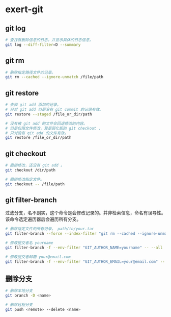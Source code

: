 # exert-git

## git log

```bash
# 查找有删除信息的日志，并显示具体的日志信息。
git log --diff-filter=D --summary
```

## git rm

```bash
# 删除指定路径文件的记录。
git rm --cached --ignore-unmatch /file/path
```

## git restore

```bash
# 去掉 git add 添加的记录。
# 只对 git add 但是没有 git commit 的记录有效。
git restore --staged /file_or_dir/path

# 没有被 git add 的文件会回退修改的内容。
# 但是仅限文件修改，算是弱化版的 git checkout .
# 只对没有 git add 的文件有效。
git restore /file_or_dir/path
```

## git checkout

```bash
# 撤销修改，还没有 git add 。
git checkout /dir/path

# 撤销修改指定文件。
git checkout -- /file/path
```

## git filter-branch

过滤分支，名不副实，这个命令是会修改记录的。并非检索信息，命名有误导性。该命令选定遍历器后会遍历所有分支。

```bash
# 删除指定文件的所有记录。 path/to/your.tar
git filter-branch --force --index-filter "git rm --cached --ignore-unmatch path/to/your.tar" --prune-empty --tag-name-filter cat -- --all

# 修改提交者名 yourname
git filter-branch -f --env-filter "GIT_AUTHOR_NAME=yourname" -- --all

# 修改提交者邮箱 your@email.com
git filter-branch -f --env-filter "GIT_AUTHOR_EMAIL=your@email.com" -- --all
```

## 删除分支

```bash
# 删除本地分支
git branch -D <name>

# 删除远程分支
git push <remote> --delete <name>
```
